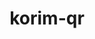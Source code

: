 ---
layout: module
title: korim-qr
link: https://github.com/korlibs/korge-image-formats/tree/main/korim-qr
---